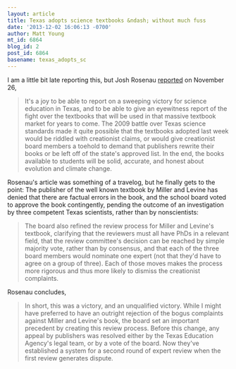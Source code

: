 ```yaml
---
layout: article
title: Texas adopts science textbooks &ndash; without much fuss
date: '2013-12-02 16:06:13 -0700'
author: Matt Young
mt_id: 6864
blog_id: 2
post_id: 6864
basename: texas_adopts_sc
---
```

I am a little bit late reporting this, but Josh Rosenau [reported](http://ncse.com/blog/2013/11/texas-textbook-showdown-0015203) on November 26,


> It's a joy to be able to report on a sweeping victory for science education in Texas, and to be able to give an eyewitness report of the fight over the textbooks that will be used in that massive textbook market for years to come. The 2009 battle over Texas science standards made it quite possible that the textbooks adopted last week would be riddled with creationist claims, or would give creationist board members a toehold to demand that publishers rewrite their books or be left off of the state's approved list. In the end, the books available to students will be solid, accurate, and honest about evolution and climate change.

Rosenau's article was something of a travelog, but he finally gets to the point: The publisher of the well known textbook by Miller and Levine has denied that there are factual errors in the book, and the school board voted to approve the book contingently, pending the outcome of an investigation by three competent Texas scientists, rather than by nonscientists:


> The board also refined the review process for Miller and Levine's textbook, clarifying that the reviewers must all have PhDs in a relevant field, that the review committee's decision can be reached by simple majority vote, rather than by consensus, and that each of the three board members would nominate one expert (not that they'd have to agree on a group of three). Each of those moves makes the process more rigorous and thus more likely to dismiss the creationist complaints. 


Rosenau concludes,


> In short, this was a victory, and an unqualified victory. While I might have preferred to have an outright rejection of the bogus complaints against Miller and Levine's book, the board set an important precedent by creating this review process. Before this change, any appeal by publishers was resolved either by the Texas Education Agency's legal team, or by a vote of the board. Now they've established a system for a second round of expert review when the first review generates dispute.
